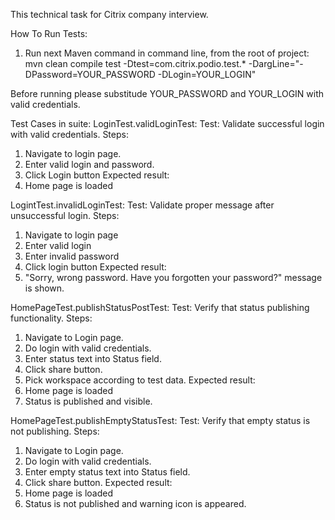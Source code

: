 This technical task for Citrix company interview.

How To Run Tests:
1. Run next Maven command in command line, from the root of project:
mvn clean compile test -Dtest=com.citrix.podio.test.* -DargLine="-DPassword=YOUR_PASSWORD -DLogin=YOUR_LOGIN"

Before running please substitude YOUR_PASSWORD and YOUR_LOGIN with valid credentials.

Test Cases in suite:
LoginTest.validLoginTest:
Test: Validate successful login with valid credentials.
Steps:
1. Navigate to login page.
2. Enter valid login and password.
3. Click Login button
Expected result:
3. Home page is loaded

LogintTest.invalidLoginTest:
Test: Validate proper message after unsuccessful login.
Steps:
1. Navigate to login page
2. Enter valid login
3. Enter invalid password
4. Click login button
Expected result:
4. "Sorry, wrong password. Have you forgotten your password?" message is shown.

HomePageTest.publishStatusPostTest:
Test: Verify that status publishing functionality.
Steps:
1. Navigate to Login page.
2. Do login with valid credentials.
3. Enter status text into Status field.
4. Click share button.
5. Pick workspace according to test data.
Expected result:
2. Home page is loaded
4. Status is published and visible.

HomePageTest.publishEmptyStatusTest:
Test: Verify that empty status is not publishing.
Steps:
1. Navigate to Login page.
2. Do login with valid credentials.
3. Enter empty status text into Status field.
4. Click share button.
Expected result:
2. Home page is loaded
4. Status is not published and warning icon is appeared.